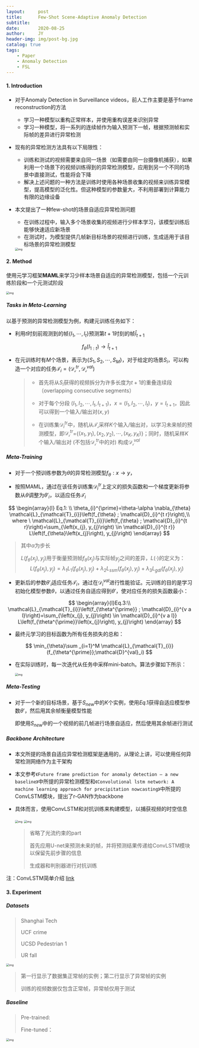 ```yaml
---
layout:     post
title:      Few-Shot Scene-Adaptive Anomaly Detection
subtitle:   
date:       2020-08-25
author:     JY
header-img: img/post-bg.jpg
catalog: true
tags:
    - Paper
    - Anomaly Detection
    - FSL
---
```




#### 1. Introduction

- 对于Anomaly Detection in Surveillance videos，前人工作主要是基于frame reconstruction的方法

  - 学习一种模型以重构正常样本，并使用重构误差来识别异常
  - 学习一种模型，将一系列的连续帧作为输入预测下一帧，根据预测帧和实际帧的差异进行异常检测

- 现有的异常检测方法具有以下局限性：

  - 训练和测试的视频需要来自同一场景（如需要由同一台摄像机捕获），如果利用一个场景下的视频训练得到的异常检测模型，应用到另一个不同的场景中直接测试，性能将会下降
  - 解决上述问题的一种方法是训练时使用各种场景收集的视频来训练异常模型，提高模型的泛化性。但这种模型的参数量大，不利用部署到计算能力有限的边缘设备 

  

- 本文提出了一种few-shot的场景自适应异常检测问题

  - 在训练过程中，输入多个场景收集的视频进行少样本学习，该模型训练后能够快速适应新场景
  - 在测试时，为模型提供几帧新目标场景的视频进行训练，生成适用于该目标场景的异常检测模型

  <img src="https://github.com/ZJU-CVs/zju-cvs.github.io/raw/master/img/Anomaly-Detection/17.png" alt="img" style="zoom:50%;" />



#### 2. Method

使用元学习框架**MAML**来学习少样本场景自适应的异常检测模型，包括一个元训练阶段和一个元测试阶段

<img src="https://github.com/ZJU-CVs/zju-cvs.github.io/raw/master/img/Anomaly-Detection/18.png" alt="img" style="zoom:50%;" />



##### Tasks in Meta-Learning

以基于预测的异常检测模型为例，构建元训练任务如下：

- 利用$t$时刻前观测到的帧{$I_1,\cdots,I_{t}$}预测第$t+1$时刻的帧$\hat{I}_{t+1}$           

$$
f_{\theta}(I_{1:t})\rightarrow \hat{I}_{t+1}
$$



- 在元训练时有$M$个场景，表示为{$S_1,S_2,\cdots,S_M$}，对于给定的场景$S_i$，可以构造一个对应的任务$\mathcal{T}_i=(\mathcal{D_i}^{tr},\mathcal{D_i}^{val})$

  > - 首先将从$S_i$获得的视频拆分为许多长度为$t+1$的重叠连续段（overlapping consecutive segments）
  >
  > 
  >
  > - 对于每个分段 $(I_1,I_2,\cdots,I_t,I_{t+1})$，$x=(I_1,I_2,\cdots,I_t)$，$y=I_{t+1}$，因此可以得到一个输入/输出对$(x,y)$
  >
  > 
  >
  > - 在训练集$\mathcal{D}_{i}^{tr}$中，随机从$\mathcal{T_i}$采样$K$个输入/输出对，以学习未来帧的预测模型，即$\mathcal{D_i}^{tr}$={$(x_1,y_1),(x_2,y_2),\cdots,(x_K,y_K)$}；同时，随机采样$K$个输入/输出对 (不包括$\mathcal{D_i}^{tr}$中的对) 构成$\mathcal{D_i}^{val}$

  

##### Meta-Training

- 对于一个预训练参数为$\theta$的异常检测模型$f_{\theta}:x\rightarrow y$，

- 按照MAML，通过在该任务训练集$\mathcal{D}_i^{tr}$上定义的损失函数和一个梯度更新将参数从$\theta$调整为$\theta'_{i}$，以适应任务$\mathcal{T}_i$

$$
\begin{array}{l}
Eq.1: \\
\theta_{i}^{\prime}=\theta-\alpha \nabla_{\theta} \mathcal{L}_{\mathcal{T}_{i}}\left(f_{\theta} ; \mathcal{D}_{i}^{t r}\right),\\ where \ \mathcal{L}_{\mathcal{T}_{i}}\left(f_{\theta} ; \mathcal{D}_{i}^{t r}\right)=\sum_{\left(x_{j}, y_{j}\right) \in \mathcal{D}_{i}^{t r}} L\left(f_{\theta}\left(x_{j}\right), y_{j}\right)
\end{array}
$$

> 其中$\alpha$为步长
>
> $L(f_\theta(x_j),y_j)$用于衡量预测帧$f_\theta(x_j)$与实际帧$y_j$之间的差异，$L(\cdot)$的定义为：
> $$
> L(f_\theta(x_j),y_j)=\lambda_1 L_1(f_\theta(x_j),y_j)+\lambda_2 L_{ssm}(f_\theta(x_j),y_j)+\lambda_3 L_{gdl}(f_\theta(x_j),y_j)
> $$



- 更新后的参数$\theta'_i$适应任务$\mathcal{T}_i$，通过在$\mathcal{D}_i^{val}$进行性能验证。元训练的目的是学习初始化模型参数$\theta$，以通过任务自适应得到$\theta'$，使对应任务的损失函数最小：

$$
\begin{array}{l}Eq.3:\\
\mathcal{L}_{\mathcal{T}_{i}}\left(f_{\theta^{\prime}} ; \mathcal{D}_{i}^{v a l}\right)=\sum_{\left(x_{j}, y_{j}\right) \in \mathcal{D}_{i}^{v a l}} L\left(f_{\theta^{\prime}}\left(x_{j}\right), y_{j}\right)
\end{array}
$$

- 最终元学习的目标函数为所有任务损失的总和：

$$
\min_{\theta}\sum _{i=1}^M \mathcal{L}_{\mathcal{T}_{i}}(f_{\theta^{\prime}};\mathcal{D}^{val}_i)
$$

- 在实际训练时，每一次迭代从任务中采样mini-batch。算法步骤如下所示：

  <img src="https://github.com/ZJU-CVs/zju-cvs.github.io/raw/master/img/Anomaly-Detection/23.png" alt="img" style="zoom:50%;" />



##### Meta-Testing

- 对于一个新的目标场景，基于$S_{new}$中的$K$个实例，使用$Eq.1$获得自适应模型参数$\theta'$，然后用其余帧衡量模型性能

  即使用$S_{new}$中的一个视频的前几帧进行场景自适应，然后使用其余帧进行测试



##### Backbone Architecture

- 本文所提的场景自适应异常检测框架是通用的，从理论上讲，可以使用任何异常检测网络作为主干架构

- 本文参考`《Future frame prediction for anomaly detection — a new baseline》`中所提的异常检测模型和`《Convolutional lstm network: A machine learning approach for precipitation nowcasting》`中所提的ConvLSTM模块，提出了r-GAN作为backbone

- 具体而言，使用ConvLSTM和对抗训练来构建模型，以捕获视频的时空信息

  <img src="https://github.com/ZJU-CVs/zju-cvs.github.io/raw/master/img/Anomaly-Detection/24.png" alt="img" style="zoom:50%;" />

  <img src="https://github.com/ZJU-CVs/zju-cvs.github.io/raw/master/img/Anomaly-Detection/25.png" alt="img" style="zoom:50%;" />

  > 省略了光流约束的part
  >
  > 首先应用U-net来预测未来的帧，并将预测结果传递给ConvLSTM模块以保留先前步骤的信息
  >
  > 生成器和判别器进行对抗训练



注：ConvLSTM简单介绍 [link](https://zju-cvs.github.io/2020/08/25/Convolutional-LSTM-Network/)



#### 3. Experiment

##### Datasets

> Shanghai Tech
>
> UCF crime
>
> UCSD Pedestrian 1
>
> UR fall

<img src="https://github.com/ZJU-CVs/zju-cvs.github.io/raw/master/img/Anomaly-Detection/19.png" alt="img" style="zoom:50%;" />

> 第一行显示了数据集正常帧的实例；第二行显示了异常帧的实例
>
> 训练的视频数据仅包含正常帧，异常帧仅用于测试



##### Baseline

> Pre-trained:
>
> Fine-tuned：



<img src="https://github.com/ZJU-CVs/zju-cvs.github.io/raw/master/img/Anomaly-Detection/22.png" alt="img" style="zoom:50%;" />